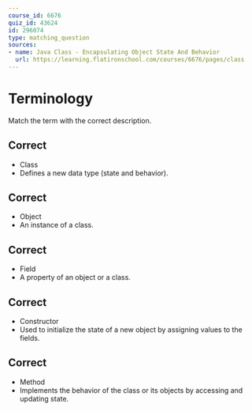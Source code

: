 ```yaml
---
course_id: 6676
quiz_id: 43624
id: 296074
type: matching_question
sources:
- name: Java Class - Encapsulating Object State And Behavior
  url: https://learning.flatironschool.com/courses/6676/pages/class
---
```


# Terminology

Match the term with the correct description.

## Correct

- Class
- Defines a new data type (state and behavior).

## Correct

- Object
- An instance of a class.

## Correct

- Field
- A property of an object or a class.

## Correct

- Constructor
- Used to initialize the state of a new object by assigning values to the fields.

## Correct

- Method
- Implements the behavior of the class or its objects by accessing and updating state.
